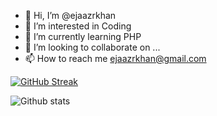 - 👋 Hi, I’m @ejaazrkhan
- 👀 I’m interested in Coding
- 🌱 I’m currently learning PHP
- 💞️ I’m looking to collaborate on ...
- 📫 How to reach me ejaazrkhan@gmail.com

[![GitHub Streak](https://github-readme-streak-stats.herokuapp.com/?user=ejaazrkhan)](https://git.io/streak-stats)

![Github stats](https://github-readme-stats.vercel.app/api?username=ejaazrkhan)

<!---
ejaazrkhan/ejaazrkhan is a ✨ special ✨ repository because its `README.md` (this file) appears on your GitHub profile.
You can click the Preview link to take a look at your changes.
--->
